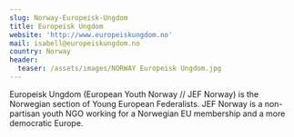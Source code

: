 ```yaml
---
slug: Norway-Europeisk-Ungdom
title: Europeisk Ungdom
website: 'http://www.europeiskungdom.no'
mail: isabell@europeiskungdom.no
country: Norway
header:
  teaser: /assets/images/NORWAY Europeisk Ungdom.jpg
---
```

Europeisk Ungdom (European Youth Norway // JEF Norway) is the Norwegian section of Young European Federalists. JEF Norway is a non-partisan youth NGO working for a Norwegian EU membership and a more democratic Europe.
